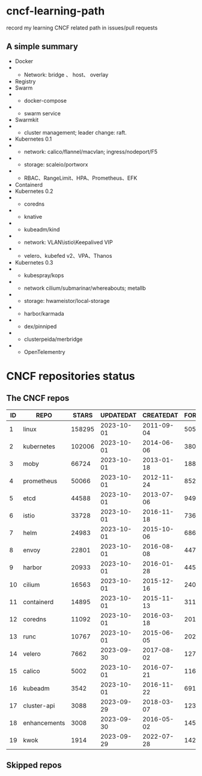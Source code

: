 # cncf-learning-path
record my learning CNCF related path in issues/pull requests

## A simple summary
- Docker
- - Network: bridge 、 host、 overlay
- Registry
- Swarm
- - docker-compose
- - swarm service
- Swarmkit
- - cluster management; leader change: raft.
- Kubernetes 0.1
- - network: calico/flannel/macvlan; ingress/nodeport/F5
- - storage: scaleio/portworx
- - RBAC、RangeLimit、HPA、Prometheus、EFK
- Containerd
- Kubernetes 0.2
- - coredns
- - knative
- - kubeadm/kind
- - network: VLAN\istio\Keepalived VIP
- - velero、kubefed v2、VPA、Thanos
- Kubernetes 0.3
- - kubespray/kops
- - network cilium/submarinar/whereabouts; metallb
- - storage: hwameistor/local-storage
- - harbor/karmada
- - dex/pinniped
- - clusterpeida/merbridge
- - OpenTelementry

# CNCF repositories status
<!--START_SECTION:github_repos-->
## The CNCF repos
| ID |     REPO     | STARS  | UPDATEDAT  | CREATEDAT  | FORKSCOUNT |
|----|--------------|--------|------------|------------|------------|
|  1 | linux        | 158295 | 2023-10-01 | 2011-09-04 |      50535 |
|  2 | kubernetes   | 102006 | 2023-10-01 | 2014-06-06 |      38010 |
|  3 | moby         |  66724 | 2023-10-01 | 2013-01-18 |      18890 |
|  4 | prometheus   |  50066 | 2023-10-01 | 2012-11-24 |       8525 |
|  5 | etcd         |  44588 | 2023-10-01 | 2013-07-06 |       9492 |
|  6 | istio        |  33728 | 2023-10-01 | 2016-11-18 |       7367 |
|  7 | helm         |  24983 | 2023-10-01 | 2015-10-06 |       6866 |
|  8 | envoy        |  22801 | 2023-10-01 | 2016-08-08 |       4470 |
|  9 | harbor       |  20933 | 2023-10-01 | 2016-01-28 |       4455 |
| 10 | cilium       |  16563 | 2023-10-01 | 2015-12-16 |       2407 |
| 11 | containerd   |  14895 | 2023-10-01 | 2015-11-13 |       3116 |
| 12 | coredns      |  11092 | 2023-10-01 | 2016-03-18 |       2010 |
| 13 | runc         |  10767 | 2023-10-01 | 2015-06-05 |       2025 |
| 14 | velero       |   7662 | 2023-09-30 | 2017-08-02 |       1274 |
| 15 | calico       |   5002 | 2023-10-01 | 2016-07-21 |       1169 |
| 16 | kubeadm      |   3542 | 2023-10-01 | 2016-11-22 |        691 |
| 17 | cluster-api  |   3088 | 2023-09-29 | 2018-03-07 |       1231 |
| 18 | enhancements |   3008 | 2023-09-30 | 2016-05-02 |       1453 |
| 19 | kwok         |   1914 | 2023-09-29 | 2022-07-28 |        142 |



## Skipped repos
<!--END_SECTION:github_repos-->
